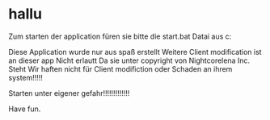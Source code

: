 # hallu 

Zum starten der application füren sie bitte die start.bat 
Datai aus c:


Diese Application wurde nur aus spaß erstellt 
Weitere Client modification ist an dieser app Nicht erlautt
Da sie unter copyright von Nightcorelena Inc. Steht
Wir haften nicht für Client modifiction oder Schaden an ihrem system!!!!!

Starten unter eigener gefahr!!!!!!!!!!!!!


Have fun.
